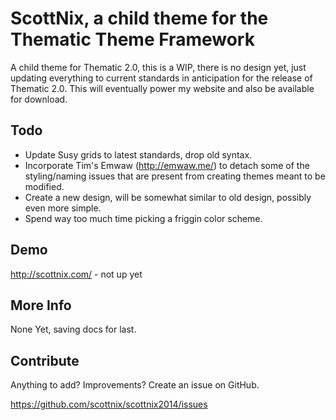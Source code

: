 ScottNix, a child theme for the Thematic Theme Framework
===============

A child theme for Thematic 2.0, this is a WIP, there is no design yet, just updating everything to current standards in anticipation for the release of Thematic 2.0. This will eventually power my website and also be available for download.


Todo
-------------

* Update Susy grids to latest standards, drop old syntax.
* Incorporate Tim's Emwaw (http://emwaw.me/) to detach some of the styling/naming issues that are present from creating themes meant to be modified.
* Create a new design, will be somewhat similar to old design, possibly even more simple.
* Spend way too much time picking a friggin color scheme.

Demo
-------------

http://scottnix.com/ - not up yet

More Info
-------------

None Yet, saving docs for last.

Contribute
--------------

Anything to add? Improvements? Create an issue on GitHub.

https://github.com/scottnix/scottnix2014/issues